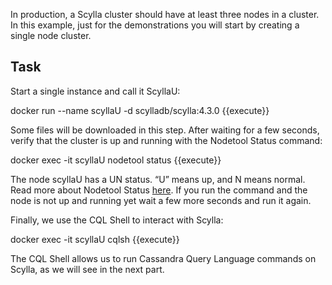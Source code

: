 In production, a Scylla cluster should have at least three nodes in a cluster. In this example, just for the demonstrations you will start by creating a single node cluster. 

## Task

Start a single instance and call it ScyllaU:

docker run --name scyllaU -d scylladb/scylla:4.3.0 {{execute}}

Some files will be downloaded in this step. After waiting for a few seconds, verify that the cluster is up and running with the Nodetool Status command:

docker exec -it scyllaU nodetool status {{execute}}

The node scyllaU has a UN status. “U” means up, and N means normal. Read more about Nodetool Status [here](https://docs.scylladb.com/operating-scylla/nodetool-commands/status/). If you run the command and the node is not up and running yet wait a few more seconds and run it again.

Finally, we use the CQL Shell to interact with Scylla:

docker exec -it scyllaU cqlsh {{execute}}

The CQL Shell allows us to run Cassandra Query Language commands on Scylla, as we will see in the next part.


